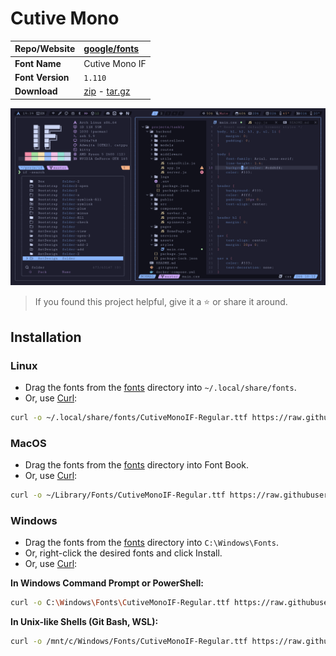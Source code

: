 <!-- SHORTCUT REFERENCE LINKS -->

[zip]: https://github.com/iconicFonts/if/releases/download/v1.1.0/Cutive_Mono.zip
[tar]: https://github.com/iconicFonts/if/releases/download/v1.1.0/Cutive_Mono.tar.gz
[url]: https://github.com/google/fonts/tree/main/ofl/cutivemono

# Cutive Mono

| Repo/Website     | [google/fonts][url]        |
| :--------------- | :------------------------- |
| **Font Name**    | Cutive Mono IF             |
| **Font Version** | `1.110`                    |
| **Download**     | [zip][zip] - [tar.gz][tar] |

![Font preview](preview.png)

> If you found this project helpful, give it a :star: or share it around.

## Installation

### Linux

- Drag the fonts from the [fonts](fonts) directory into `~/.local/share/fonts`.
- Or, use [Curl](https://github.com/curl/curl):

```sh
curl -o ~/.local/share/fonts/CutiveMonoIF-Regular.ttf https://raw.githubusercontent.com/iconicFonts/if/main/fonts/patched/Cutive_Mono/fonts/CutiveMonoIF-Regular.ttf
```

### MacOS

- Drag the fonts from the [fonts](fonts) directory into Font Book.
- Or, use [Curl](https://github.com/curl/curl):

```sh
curl -o ~/Library/Fonts/CutiveMonoIF-Regular.ttf https://raw.githubusercontent.com/iconicFonts/if/main/fonts/patched/Cutive_Mono/fonts/CutiveMonoIF-Regular.ttf
```

### Windows

- Drag the fonts from the [fonts](fonts) directory into `C:\Windows\Fonts`.
- Or, right-click the desired fonts and click Install.
- Or, use [Curl](https://github.com/curl/curl):

**In Windows Command Prompt or PowerShell:**

```sh
curl -o C:\Windows\Fonts\CutiveMonoIF-Regular.ttf https://raw.githubusercontent.com/iconicFonts/if/main/fonts/patched/Cutive_Mono/fonts/CutiveMonoIF-Regular.ttf
```

**In Unix-like Shells (Git Bash, WSL):**

```sh
curl -o /mnt/c/Windows/Fonts/CutiveMonoIF-Regular.ttf https://raw.githubusercontent.com/iconicFonts/if/main/fonts/patched/Cutive_Mono/fonts/CutiveMonoIF-Regular.ttf
```
